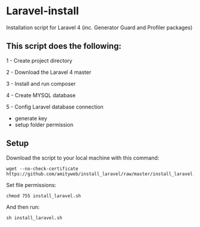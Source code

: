 Laravel-install
===============

Installation script for Laravel 4 (inc. Generator Guard and Profiler packages)


## This script does the following:

1 - Create project directory 

2 - Download the Laravel 4 master

3 - Install and run composer 

4 - Create MYSQL database 

5 - Config Laravel database connection 
  * generate key
  * setup folder permission

## Setup

Download the script to your local machine with this command: 

    wget --no-check-certificate https://github.com/amityweb/install_laravel/raw/master/install_laravel.sh 

Set file permissions:

    chmod 755 install_laravel.sh

And then run:

    sh install_laravel.sh
